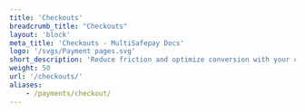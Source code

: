 ```yaml
---
title: 'Checkouts'
breadcrumb_title: "Checkouts"
layout: 'block'
meta_title: 'Checkouts - MultiSafepay Docs'
logo: '/svgs/Payment pages.svg'
short_description: 'Reduce friction and optimize conversion with your checkout.'
weight: 50
url: '/checkouts/'
aliases:
    - /payments/checkout/
---
```

